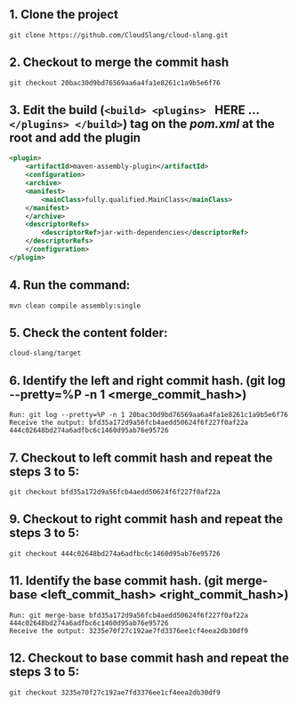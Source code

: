  ## 1. Clone the project 
    git clone https://github.com/CloudSlang/cloud-slang.git

## 2. Checkout to merge the commit hash
    git checkout 20bac30d9bd76569aa6a4fa1e8261c1a9b5e6f76

## 3. Edit the build (```<build> <plugins> ```  HERE ... ```</plugins> </build>```) tag on the _pom.xml_ at the root and add the plugin

```xml
<plugin>
    <artifactId>maven-assembly-plugin</artifactId> 
    <configuration> 
    <archive> 
    <manifest> 
        <mainClass>fully.qualified.MainClass</mainClass> 
    </manifest> 
    </archive> 
    <descriptorRefs> 
        <descriptorRef>jar-with-dependencies</descriptorRef> 
    </descriptorRefs> 
    </configuration> 
</plugin> 
``` 

## 4. Run the command:
    mvn clean compile assembly:single

## 5. Check the content folder: 
    cloud-slang/target

## 6. Identify the left and right commit hash. (git log --pretty=%P -n 1 <merge_commit_hash>)
    Run: git log --pretty=%P -n 1 20bac30d9bd76569aa6a4fa1e8261c1a9b5e6f76
    Receive the output: bfd35a172d9a56fcb4aedd50624f6f227f0af22a 444c02648bd274a6adfbc6c1460d95ab76e95726

## 7. Checkout to left commit hash and repeat the steps 3 to 5:
    git checkout bfd35a172d9a56fcb4aedd50624f6f227f0af22a

## 9. Checkout to right commit hash and repeat the steps 3 to 5:
    git checkout 444c02648bd274a6adfbc6c1460d95ab76e95726

## 11. Identify the base commit hash. (git merge-base <left_commit_hash> <right_commit_hash>)
    Run: git merge-base bfd35a172d9a56fcb4aedd50624f6f227f0af22a 444c02648bd274a6adfbc6c1460d95ab76e95726
    Receive the output: 3235e70f27c192ae7fd3376ee1cf4eea2db30df9

## 12. Checkout to base commit hash and repeat the steps 3 to 5:
    git checkout 3235e70f27c192ae7fd3376ee1cf4eea2db30df9


